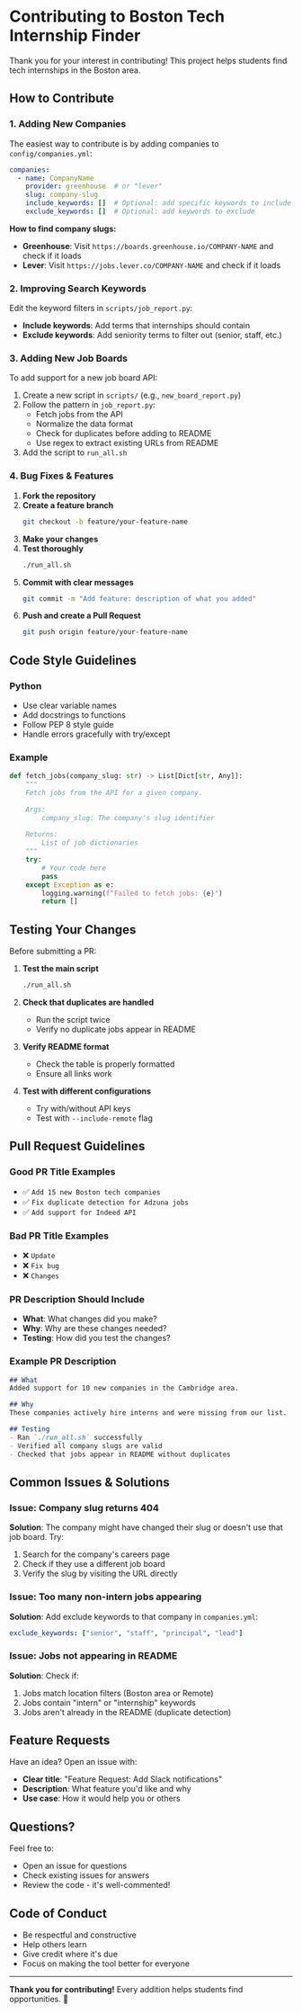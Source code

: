 # Contributing to Boston Tech Internship Finder

Thank you for your interest in contributing! This project helps students find tech internships in the Boston area.

## How to Contribute

### 1. Adding New Companies

The easiest way to contribute is by adding companies to `config/companies.yml`:

```yaml
companies:
  - name: CompanyName
    provider: greenhouse  # or "lever"
    slug: company-slug
    include_keywords: []  # Optional: add specific keywords to include
    exclude_keywords: []  # Optional: add keywords to exclude
```

**How to find company slugs:**
- **Greenhouse**: Visit `https://boards.greenhouse.io/COMPANY-NAME` and check if it loads
- **Lever**: Visit `https://jobs.lever.co/COMPANY-NAME` and check if it loads

### 2. Improving Search Keywords

Edit the keyword filters in `scripts/job_report.py`:
- **Include keywords**: Add terms that internships should contain
- **Exclude keywords**: Add seniority terms to filter out (senior, staff, etc.)

### 3. Adding New Job Boards

To add support for a new job board API:
1. Create a new script in `scripts/` (e.g., `new_board_report.py`)
2. Follow the pattern in `job_report.py`:
   - Fetch jobs from the API
   - Normalize the data format
   - Check for duplicates before adding to README
   - Use regex to extract existing URLs from README
3. Add the script to `run_all.sh`

### 4. Bug Fixes & Features

1. **Fork the repository**
2. **Create a feature branch**
   ```bash
   git checkout -b feature/your-feature-name
   ```
3. **Make your changes**
4. **Test thoroughly**
   ```bash
   ./run_all.sh
   ```
5. **Commit with clear messages**
   ```bash
   git commit -m "Add feature: description of what you added"
   ```
6. **Push and create a Pull Request**
   ```bash
   git push origin feature/your-feature-name
   ```

## Code Style Guidelines

### Python
- Use clear variable names
- Add docstrings to functions
- Follow PEP 8 style guide
- Handle errors gracefully with try/except

### Example
```python
def fetch_jobs(company_slug: str) -> List[Dict[str, Any]]:
    """
    Fetch jobs from the API for a given company.
    
    Args:
        company_slug: The company's slug identifier
        
    Returns:
        List of job dictionaries
    """
    try:
        # Your code here
        pass
    except Exception as e:
        logging.warning(f"Failed to fetch jobs: {e}")
        return []
```

## Testing Your Changes

Before submitting a PR:

1. **Test the main script**
   ```bash
   ./run_all.sh
   ```

2. **Check that duplicates are handled**
   - Run the script twice
   - Verify no duplicate jobs appear in README

3. **Verify README format**
   - Check the table is properly formatted
   - Ensure all links work

4. **Test with different configurations**
   - Try with/without API keys
   - Test with `--include-remote` flag

## Pull Request Guidelines

### Good PR Title Examples
- ✅ `Add 15 new Boston tech companies`
- ✅ `Fix duplicate detection for Adzuna jobs`
- ✅ `Add support for Indeed API`

### Bad PR Title Examples
- ❌ `Update`
- ❌ `Fix bug`
- ❌ `Changes`

### PR Description Should Include
- **What**: What changes did you make?
- **Why**: Why are these changes needed?
- **Testing**: How did you test the changes?

### Example PR Description
```markdown
## What
Added support for 10 new companies in the Cambridge area.

## Why
These companies actively hire interns and were missing from our list.

## Testing
- Ran `./run_all.sh` successfully
- Verified all company slugs are valid
- Checked that jobs appear in README without duplicates
```

## Common Issues & Solutions

### Issue: Company slug returns 404
**Solution**: The company might have changed their slug or doesn't use that job board. Try:
1. Search for the company's careers page
2. Check if they use a different job board
3. Verify the slug by visiting the URL directly

### Issue: Too many non-intern jobs appearing
**Solution**: Add exclude keywords to that company in `companies.yml`:
```yaml
exclude_keywords: ["senior", "staff", "principal", "lead"]
```

### Issue: Jobs not appearing in README
**Solution**: Check if:
1. Jobs match location filters (Boston area or Remote)
2. Jobs contain "intern" or "internship" keywords
3. Jobs aren't already in the README (duplicate detection)

## Feature Requests

Have an idea? Open an issue with:
- **Clear title**: "Feature Request: Add Slack notifications"
- **Description**: What feature you'd like and why
- **Use case**: How it would help you or others

## Questions?

Feel free to:
- Open an issue for questions
- Check existing issues for answers
- Review the code - it's well-commented!

## Code of Conduct

- Be respectful and constructive
- Help others learn
- Give credit where it's due
- Focus on making the tool better for everyone

---

**Thank you for contributing!** Every addition helps students find opportunities. 🎉
